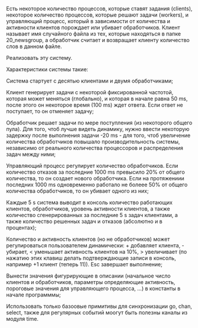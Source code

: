 Есть некоторое количество процессов, которые ставят задания (clients),
некоторое количество процессов, которые решают задачи (workers), 
и управляющий процесс, который в зависимости от количества и активности клиентов порождает или убивает обработчиков. 
Клиент называет имя случайного файла из тех, которые находяться в папке 20_newsgroup, а обработчик считает и возвращает клиенту количество слов в данном файле.

Реализовать эту систему.

Характеристики системы такие:

Система стартует с десятью клиентами и двумя обработчиками;

Клиент генерирует задачи с некоторой фиксированной частотой, которая может меняться (глобально), и которая в начале равна 50 ms, после этого он некоторое время (100 ms) ждет ответа. Если ответ не поступает, то он отменяет задачу;

Обработчик решает задачи по мере поступления (из некоторого общего пула). Для того, чтоб лучше видеть динамику, нужно ввести некоторую задержку после выполнения задачи -20 ms - для того, чтоб увеличение количества обработчиков повышало производительность системы, независимо от реального количества процессоров и распределения задач между ними;

Управляющий процесс регулирует количество обработчиков. Если количество отказов за последние 1000 ms превысило 20% от общего количества, то он создает нового обработчика. Если на протяжениии последних 1000 ms одновременно работало не болеее 50% от общего количества обработчиков, то он убивает одного из них;

Каждые 5 s система выводит в консоль количество работающих клиентов, обработчиков, уровень активности клиентов, а также количество сгенерированных за последние 5 s задач клиентами, а также количество решенных задач и отказов (абсолютно и в процентах);

Количество и активность клиентов (но не обработчиков) может регулироваться пользователем динамически: + добавляет клиента, - убирает, < уменьшает активность клиентов на 10%, > увеличивает (по нажатию этих клавиш делать подтверждающие записи в консоль, например +1 клиент (теперь 11)). Esc завершает выполнение;

Вынести значения фигурирующие в описании (начальное число клиентов и обработчиков, параметры определяющие активность, пороговые значения для управляющего процесса, ...) в константы в начале программмы;

Использовать только базоовые примитивы для синхронизации go, chan, select, также для регулярных событий моогут быть полезны каналы из модуля time.
